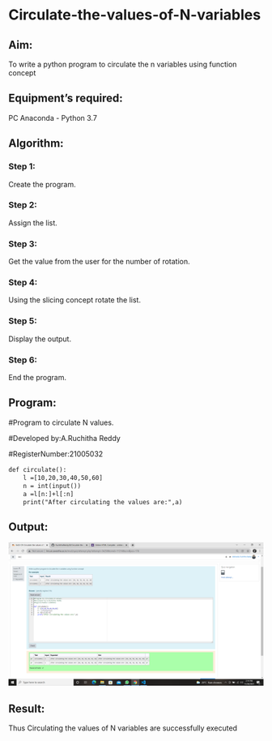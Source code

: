 # Circulate-the-values-of-N-variables

## Aim:
To write a python program to circulate the n variables using function concept

## Equipment’s required:
PC
Anaconda - Python 3.7

## Algorithm: 
### Step 1:
Create the program.

### Step 2: 
Assign the list.

### Step 3: 
Get the value from the user for the number of rotation.

### Step 4: 
Using the slicing concept rotate the list.

### Step 5: 
Display the output.

### Step 6: 
End the program.

## Program:

#Program to circulate N values.

#Developed by:A.Ruchitha Reddy

#RegisterNumber:21005032
```
def circulate():
    l =[10,20,30,40,50,60]
    n = int(input())
    a =l[n:]+l[:n]
    print("After circulating the values are:",a)
```
## Output:
![output](https://github.com/RuchithaReddy28/Circulate-the-values-of-N-variables/blob/main/Screenshot%20(19).png?raw=true)

## Result:
Thus Circulating  the values of N variables are successfully executed